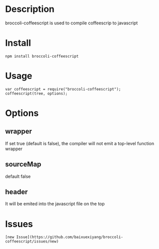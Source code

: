 # Description   

>  
broccoli-coffeescript is used to compile coffeescrip to javascript    
    
# Install   
```
npm install broccoli-coffeescript  
```   
# Usage   
```
var coffeescript = require("broccoli-coffeescript");    
coffeescript(tree, options);    
```  
# Options  
 ## wrapper  
  If set true (default is false), the compiler will not emit a top-level function wrapper     
 ## sourceMap   
  default false   
 ## header    
  It will be emited into the javascript file on the top   

# Issues  
	[new Issue](https://github.com/baixuexiyang/broccoli-coffeescript/issues/new)  


